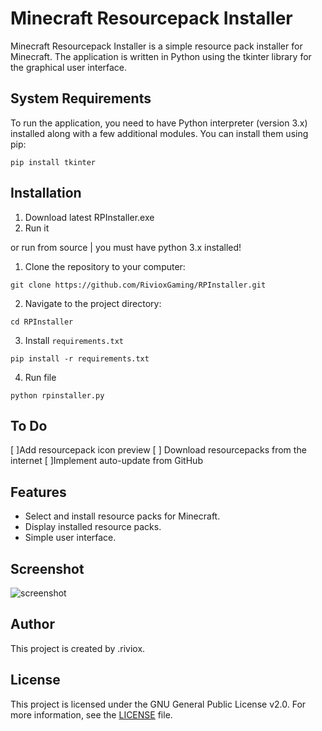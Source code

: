 # Minecraft Resourcepack Installer

Minecraft Resourcepack Installer is a simple resource pack installer for Minecraft. The application is written in Python using the tkinter library for the graphical user interface.

## System Requirements

To run the application, you need to have Python interpreter (version 3.x) installed along with a few additional modules. You can install them using pip:

```
pip install tkinter
```

## Installation

1. Download latest RPInstaller.exe
2. Run it

or run from source | you must have python 3.x installed!

1. Clone the repository to your computer:

```
git clone https://github.com/RivioxGaming/RPInstaller.git
```

2. Navigate to the project directory:

```
cd RPInstaller
```

3. Install `requirements.txt`

```
pip install -r requirements.txt

```
4. Run file

```
python rpinstaller.py
```
## To Do
[ ]Add resourcepack icon preview
[ ] Download resourcepacks from the internet
[ ]Implement auto-update from GitHub


## Features

- Select and install resource packs for Minecraft.
- Display installed resource packs.
- Simple user interface.

## Screenshot

![screenshot](https://github.com/RivioxGaming/RPInstaller/assets/100956266/67e5c2f9-95ae-4f43-b37e-c1380a66c582)


## Author

This project is created by .riviox.

## License

This project is licensed under the GNU General Public License v2.0. For more information, see the [LICENSE](LICENSE) file.
